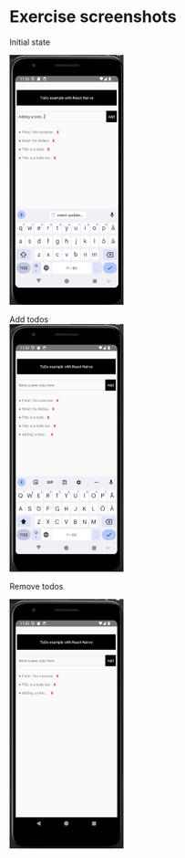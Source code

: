 # Exercise screenshots
Initial state  
  
<img src="Exercise-images/1.png" alt="initialstate" width="200"/>  

  
Add todos  
<img src="Exercise-images/2.png" alt="add" width="200"/>  

Remove todos  
  
<img src="Exercise-images/3.png" alt="remove" width="200"/>  
